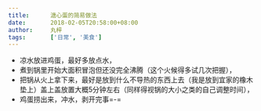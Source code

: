 ```yaml
---
title:      溏心蛋的简易做法
date:       2018-02-05T20:58:00+08:00
author:     丸梓
tags:       ['日常', '美食']
---
```


- 凉水放进鸡蛋，最好多放点水，
- 煮到锅里开始大面积冒泡但还没完全沸腾（这个火候得多试几次把握），
- 把锅从火上拿下来，最好是放到什么不导热的东西上去（我是放到宜家的橡木垫上）盖上盖放置大概5分钟左右（同样得视锅的大小之类的自己调整时间），
- 鸡蛋捞出来，冲水，剥开完事=-=
